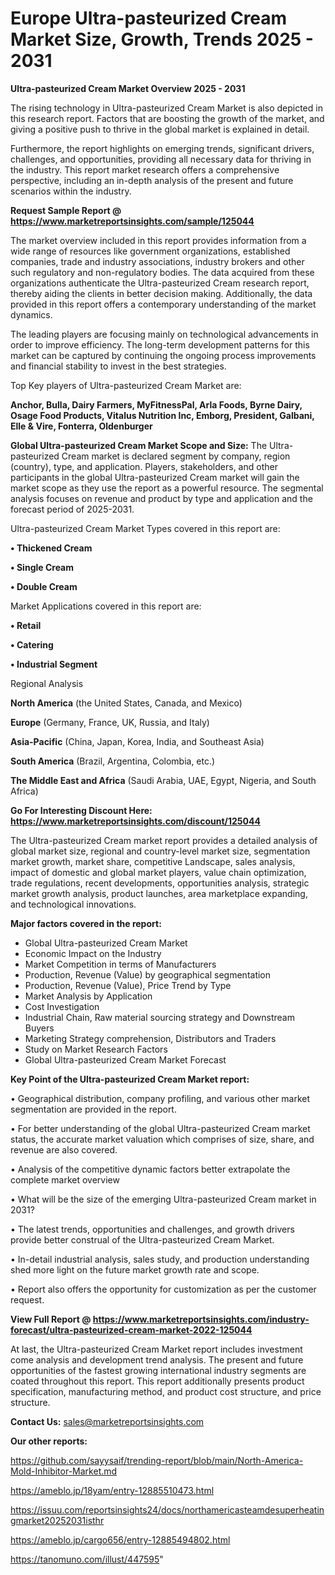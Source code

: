  # Europe Ultra-pasteurized Cream Market Size, Growth, Trends 2025 - 2031

<Strong> Ultra-pasteurized Cream Market Overview 2025 - 2031</strong>

The rising technology in Ultra-pasteurized Cream Market is also depicted in this research report. Factors that are boosting the growth of the market, and giving a positive push to thrive in the global market is explained in detail.

Furthermore, the report highlights on emerging trends, significant drivers, challenges, and opportunities, providing all necessary data for thriving in the industry. This report market research offers a comprehensive perspective, including an in-depth analysis of the present and future scenarios within the industry.

<strong>Request Sample Report @ <a href=https://www.marketreportsinsights.com/sample/125044>https://www.marketreportsinsights.com/sample/125044</a></strong>

The market overview included in this report provides information from a wide range of resources like government organizations, established companies, trade and industry associations, industry brokers and other such regulatory and non-regulatory bodies. The data acquired from these organizations authenticate the Ultra-pasteurized Cream research report, thereby aiding the clients in better decision making. Additionally, the data provided in this report offers a contemporary understanding of the market dynamics.

The leading players are focusing mainly on technological advancements in order to improve efficiency. The long-term development patterns for this market can be captured by continuing the ongoing process improvements and financial stability to invest in the best strategies.

Top Key players of Ultra-pasteurized Cream Market are:

<strong>Anchor, Bulla, Dairy Farmers, MyFitnessPal, Arla Foods, Byrne Dairy, Osage Food Products, Vitalus Nutrition Inc, Emborg, President, Galbani, Elle & Vire, Fonterra, Oldenburger</strong>

<strong><b>Global Ultra-pasteurized Cream Market Scope and Size:</b></strong>
The Ultra-pasteurized Cream market is declared segment by company, region (country), type, and application. Players, stakeholders, and other participants in the global Ultra-pasteurized Cream market will gain the market scope as they use the report as a powerful resource. The segmental analysis focuses on revenue and product by type and application and the forecast period of 2025-2031.

Ultra-pasteurized Cream Market Types covered in this report are:

<strong>• Thickened Cream

• Single Cream

• Double Cream</strong>

Market Applications covered in this report are:

<strong>• Retail

• Catering

• Industrial Segment</strong> 

Regional Analysis

<strong>North America</strong> (the United States, Canada, and Mexico)

<strong>Europe</strong> (Germany, France, UK, Russia, and Italy)

<strong>Asia-Pacific</strong> (China, Japan, Korea, India, and Southeast Asia)

<strong>South America</strong> (Brazil, Argentina, Colombia, etc.)

<strong>The Middle East and Africa</strong> (Saudi Arabia, UAE, Egypt, Nigeria, and South Africa)

<strong>Go For Interesting Discount Here: <a href=https://www.marketreportsinsights.com/discount/125044>https://www.marketreportsinsights.com/discount/125044</a></strong>

The Ultra-pasteurized Cream market report provides a detailed analysis of global market size, regional and country-level market size, segmentation market growth, market share, competitive Landscape, sales analysis, impact of domestic and global market players, value chain optimization, trade regulations, recent developments, opportunities analysis, strategic market growth analysis, product launches, area marketplace expanding, and technological innovations.

<strong><b>Major factors covered in the report:</b></strong>
<ul>
  <li>Global Ultra-pasteurized Cream Market </li>
  <li>Economic Impact on the Industry</li>
  <li>Market Competition in terms of Manufacturers</li>
  <li>Production, Revenue (Value) by geographical segmentation</li>
  <li>Production, Revenue (Value), Price Trend by Type</li>
  <li>Market Analysis by Application</li>
  <li>Cost Investigation</li>
  <li>Industrial Chain, Raw material sourcing strategy and Downstream Buyers</li>
  <li>Marketing Strategy comprehension, Distributors and Traders</li>
  <li>Study on Market Research Factors</li>
  <li>Global Ultra-pasteurized Cream Market Forecast</li>
</ul>

<strong><b>Key Point of the Ultra-pasteurized Cream Market report:</b></strong>

• Geographical distribution, company profiling, and various other market segmentation are provided in the report.

• For better understanding of the global Ultra-pasteurized Cream market status, the accurate market valuation which comprises of size, share, and revenue are also covered.

• Analysis of the competitive dynamic factors better extrapolate the complete market overview

• What will be the size of the emerging Ultra-pasteurized Cream market in 2031?

• The latest trends, opportunities and challenges, and growth drivers provide better construal of the Ultra-pasteurized Cream Market.

• In-detail industrial analysis, sales study, and production understanding shed more light on the future market growth rate and scope.

• Report also offers the opportunity for customization as per the customer request.

<strong><b>View Full Report @ <a href=https://www.marketreportsinsights.com/industry-forecast/ultra-pasteurized-cream-market-2022-125044>https://www.marketreportsinsights.com/industry-forecast/ultra-pasteurized-cream-market-2022-125044</a></b></strong>


At last, the Ultra-pasteurized Cream Market report includes investment come analysis and development trend analysis. The present and future opportunities of the fastest growing international industry segments are coated throughout this report. This report additionally presents product specification, manufacturing method, and product cost structure, and price structure.

<strong>Contact Us:</strong>
sales@marketreportsinsights.com

<strong>Our other reports:</strong>

<a href=https://github.com/sayysaif/trending-report/blob/main/North-America-Mold-Inhibitor-Market.md>https://github.com/sayysaif/trending-report/blob/main/North-America-Mold-Inhibitor-Market.md</a>

<a href=https://ameblo.jp/18yam/entry-12885510473.html>https://ameblo.jp/18yam/entry-12885510473.html</a>

<a href=https://issuu.com/reportsinsights24/docs/northamericasteamdesuperheatingmarket20252031isthr>https://issuu.com/reportsinsights24/docs/northamericasteamdesuperheatingmarket20252031isthr</a>

<a href=https://ameblo.jp/cargo656/entry-12885494802.html>https://ameblo.jp/cargo656/entry-12885494802.html</a>

<a href=https://tanomuno.com/illust/447595>https://tanomuno.com/illust/447595</a>"
